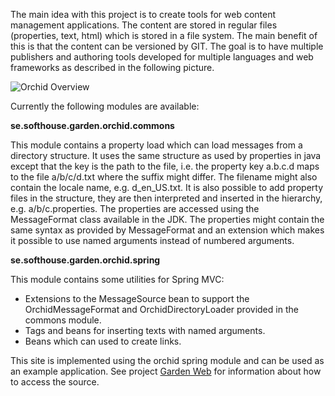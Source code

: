 The main idea with this project is to create tools for web content management applications. The content are stored in 
regular files (properties, text, html) which is stored in a file system. The main benefit of this is that the content
can be versioned by GIT. The goal is to have multiple publishers and authoring tools developed for multiple languages 
and web frameworks as described in the following picture.

![Orchid Overview]({link:/resources/images/orchid.png})

Currently the following modules are available:

**se.softhouse.garden.orchid.commons**

This module contains a property load which can load messages from a directory structure. It uses the same structure
as used by properties in java except that the key is the path to the file, i.e. the property key a.b.c.d maps
to the file a/b/c/d.txt where the suffix might differ. The filename might also contain the locale name,
e.g. d_en_US.txt. It is also possible to add property files in the structure, they are then interpreted and 
inserted in the hierarchy, e.g. a/b/c.properties. The properties are accessed using the MessageFormat class available
in the JDK. The properties might contain the same syntax as provided by MessageFormat and an extension which makes
it possible to use named arguments instead of numbered arguments.

**se.softhouse.garden.orchid.spring**

This module contains some utilities for Spring MVC:

* Extensions to the MessageSource bean to support the OrchidMessageFormat and OrchidDirectoryLoader provided in the commons module. </li>
* Tags and beans for inserting texts with named arguments.
* Beans which can used to create links.

This site is implemented using the orchid spring module and can be used as an example application.
See project [Garden Web]({link:/project/garden}) for information about how to access the source.
